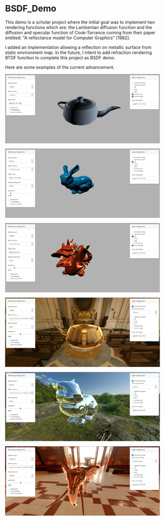 # BSDF_Demo

This demo is a scholar project where the initial goal was to implement two rendering functions which are: the Lambertian diffusion function and the diffusion and specular function of Cook-Torrance coming from their paper entitled: "A reflectance model for Computer Graphics" [1982].

I added an implementation allowing a reflection on metallic surface from static environment map.
In the future, I intent to add refraction rendering  BTDF function to complete this project as BSDF demo.

Here are some examples of the current advancement.

![Alt text](https://github.com/Yakusan/BSDF_Demo/blob/main/example/01_Grey_teapot_example.jpg)

![Alt text](https://github.com/Yakusan/BSDF_Demo/blob/main/example/02_Plastic_effect_blue_bunny.jpg)

![Alt text](https://github.com/Yakusan/BSDF_Demo/blob/main/example/03_Glass_effect_red_dragon.jpg)

![Alt text](https://github.com/Yakusan/BSDF_Demo/blob/main/example/04_Golden_teapot_in_church.jpg)

![Alt text](https://github.com/Yakusan/BSDF_Demo/blob/main/example/05_Silver_bunny_in_nature.jpg)

![Alt text](https://github.com/Yakusan/BSDF_Demo/blob/main/example/06_Copper_elephant_in_Hindu_Temple.jpg)

